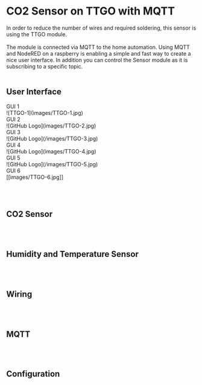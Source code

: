 <h1> CO2 Sensor on TTGO with MQTT
</h1>
In order to reduce the number of wires and required soldering, this sensor is using the TTGO module.
<br><br>
The module is connected via MQTT to the home automation.
Using MQTT and NodeRED on a raspberry is enabling a simple and fast way to create a nice user interface.
In addition you can control the Sensor module as it is subscribing to a specific topic.
<br><br>
<h2> User Interface
</h2>
GUI 1<br>
![TTGO-1](images/TTGO-1.jpg)
<br>
GUI 2<br>
![GitHub Logo](images/TTGO-2.jpg)
<br>
GUI 3<br>
![GitHub Logo](/images/TTGO-3.jpg)
<br>
GUI 4<br>
![GitHub Logo](images/TTGO-4.jpg)
<br>
GUI 5<br>
![GitHub Logo](/images/TTGO-5.jpg)
<br>
GUI 6<br>
[[images/TTGO-6.jpg]]
<br>

<br><br>
<h2> CO2 Sensor
</h2>


<br><br>
<h2> Humidity and Temperature Sensor
</h2>

<br><br>
<h2> Wiring
</h2>

<br><br>
<h2> MQTT
</h2>

<br><br>
<h2> Configuration
</h2>
